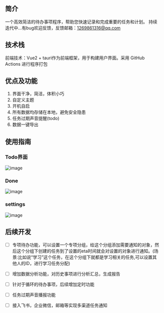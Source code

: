 ## 简介

一个高效简洁的待办事项程序，帮助您快速记录和完成重要的任务和计划。
持续迭代中...有bug欢迎反馈，反馈邮箱：1269861316@qq.com

## 技术栈

前端技术：Vue2 + tauri作为前端框架，用于构建用户界面。采用 GitHub Actions 进行程序打包


## 优点及功能

1. 界面干净，简洁，体积小巧
2. 自定义主题
3. 开机自启
4. 所有数据均存储在本地，避免安全隐患
5. 任务过期声音提醒(todo)
6. 数据一键导出


## 使用指南

### Todo界面
![image](https://github.com/sky984-11/SkyDo/assets/58068214/38a11fd6-8bd5-48b1-90ee-fcd383c36e0f)


### Done
![image](https://github.com/user-attachments/assets/f9a19c39-54b9-492b-a40b-f97f1458e7a1)



### settings
![image](https://github.com/user-attachments/assets/32c6c9bb-5f72-4a11-b287-b3ac6f125def)



## 后续开发

- [ ] 专项待办功能，可以设置一个专项分组，给这个分组添加需要通知的对象，然后这个分组下创建的任务到了设置的eta时间就会对设置的对象进行通知。(场景:比如说“学习”这个任务，在这个分组下就都是学习相关的任务,可以设置其他人的ID，进行学习任务分配)
- [ ] 增加数据分析功能，对历史事项进行分析汇总，生成报告
- [ ] 针对于循环的待办事项，后续增加定时功能
- [ ] 任务过期声音播报功能
- [ ] 接入飞书，企业微信，邮箱等实现多渠道任务通知

